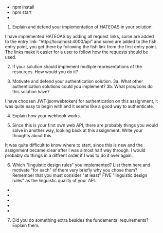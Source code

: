 - npm install
- npm start
- 

1. Explain and defend your implementation of HATEOAS in your solution.

I have implemented HATEOAS by adding all request links, some are added to the entry link: "http://localhost:4000/api" and some are added to the fish entry point, you get there by following the fish link from the first entry point. The links make it easier for a user to follow how the requests should be used.

2. If your solution should implement multiple representations of the resources. How would you do it?



3. Motivate and defend your authentication solution. 3a. What other authentication solutions could you implement? 3b. What pros/cons do this solution have?

I have choosen JWT(jsonwebtoken) for authentication on this assignment, it was quite easy to begin with and it seems like a good way to authenticate. 


4. Explain how your webhook works.


5. Since this is your first own web API, there are probably things you would solve in another way, looking back at this assignment. Write your thoughts about this.

It was quite difficult to know where to start, since this is new and the assignment became clear after I was almost half way through. I would probably do things in a diffrent order if I was to do it over again. 

6. Which "linguistic design rules" you implemented? List them here and motivate "for each" of them very briefly why you chose them? Remember that you must consider "at least" FIVE "linguistic design rules" as the linguistic quality of your API.
- 
- 
- 
- 
- 

7. Did you do something extra besides the fundamental requirements? Explain them.
